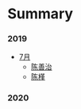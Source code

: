 # Summary
### 2019

* [7月](2019-07/SUMMARY.md)
  * [陈善治](2019-07/csz/HelloWorld.md)
  * [陈槿](2019-07/cj/news.md)

### 2020

